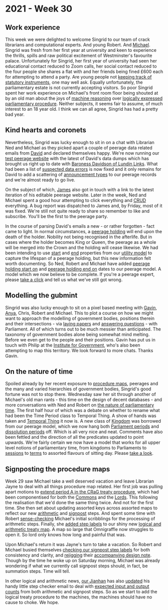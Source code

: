# 2021 - Week 30

## Work experience

This week we were delighted to welcome Singrid to our team of crack librarians and computational experts. And young Robert. And [Michael](https://twitter.com/fantasticlife). Singrid was fresh from her first year at university and keen to experience the thrills, spills and raw political excitement of Westminster's favourite palace. Unfortunately for Singrid, her first year of university had seen her educational contact reduced to Zoom calls, her social contact reduced to the four people she shares a flat with and her friends being fined £600 each for attempting to attend a party. Are young people not [keeping track of statutory instruments](https://statutoryinstruments.parliament.uk/), one may well ask. Equally unfortunately, the parliamentary estate is not currently accepting visitors. So poor Singrid spent her work experience on Michael's front room floor being shouted at by an old man about the joys of [machine reasoning](https://api.parliament.uk/procedures/meta/comments) over [logically expressed parliamentary procedure](https://ukparliament.github.io/ontologies/procedure/procedure-ontology.html). Neither subjects, it seems fair to assume, of much interest to an 18 year old. I think we can all agree, Singrid has had a pretty bad year.

## Kind hearts and coronets

Nevertheless, Singrid was lucky enough to sit in on a chat with Librarian Ned and Michael as they picked apart a couple of peerage data related emails from [David](https://twitter.com/clerkly) and declared themselves happy. We're now running our [test peerage website](https://api.parliament.uk/peerages) with the latest of David's data dumps which has brought us right up to date with [Baroness Davidson of Lundin Links](https://api.parliament.uk/peerages/peerages/2995). What had been a list of [suspected data errors](https://api.parliament.uk/peerages/meta/suspected-data-errors) is now fixed and it only remains for David to add a scattering of [announcement types](https://api.parliament.uk/peerages/announcement-types) to our peerage records and we're almost ready to go live.

On the subject of which, [James](https://twitter.com/jamesjefferies) also got in touch with a link to the latest iteration of his editable peerage website. Later in the week, Ned and Michael spent a good hour attempting to click everything and [CRUD](https://en.wikipedia.org/wiki/Create,_read,_update_and_delete) everything. A bug report was dispatched to James and, by Friday, most of it was fixed. We're still not quite ready to share so remember to like and subscribe. You'll be the first to the peerage party.

In the course of parsing David's emails a new - or rather forgotten - fact came to light. In normal circumstances, a [peerage holding](https://ukparliament.github.io/ontologies/peerage/peerage-ontology.html#d4e112) will end upon the death of the holder. Nobility not being recognised in the afterlife. But in cases where the holder becomes King or Queen, the peerage as a whole will be merged into the Crown and the holding will cease likewise. We had been intending to use [start](https://ukparliament.github.io/ontologies/utility/utility-ontology.html#d4e245) and [end](https://ukparliament.github.io/ontologies/utility/utility-ontology.html#d4e260) properties from our [utility model](https://ukparliament.github.io/ontologies/utility/utility-ontology.html) to capture the lifespan of a peerage holding, but this new information felt worth documenting. So Ned, Robert and Michael have added [peerage holding start on](https://ukparliament.github.io/ontologies/peerage/peerage-ontology.html#d4e629) and [peerage holding end on](https://ukparliament.github.io/ontologies/peerage/peerage-ontology.html#d4e644) dates to our peerage model. A model which we now believe to be complete. If you're a peerage expert, please [take a click](https://ukparliament.github.io/ontologies/peerage/peerage-ontology.html) and tell us what we've still got wrong.

## Modelling the gubmint

Singrid was also lucky enough to sit on a pixel based meeting with [Gavin](https://twitter.com/GavinFreeguard), [Anya](https://twitter.com/bitten_), Chris, Robert and Michael. This to plot a course on how we might want to approach the modelling of government bodies, positions therein and their intersections - via [laying papers](https://ukparliament.github.io/ontologies/laying/laying-ontology.html) and [answering questions](https://ukparliament.github.io/ontologies/question-and-answer/question-and-answer-ontology.html) - with Parliament. All of which turns out to be much messier than anticipated. The taxonomy of government bodies alone being somewhat mind melting. Before we even get to the people and their positions. Gavin has put us in touch with Philip at the [Institute for Government](https://www.instituteforgovernment.org.uk/), who's also been attempting to map this territory. We look forward to more chats. Thanks Gavin.

## On the nature of time

Spoiled already by her recent exposure to [procedure maps](https://ukparliament.github.io/ontologies/procedure/procedure-ontology.html#maps), peerages and the many and varied hierarchies of government bodies, Singrid's good fortune was not to stop there. Wednesday saw her sit through another of Michael's old man rants - this time on the design of decent databases - and more conversations with Ned and Robert on [the nature of parliamentary time](https://ukparliament.github.io/ontologies/time-period/time-period-ontology.html). The first half hour of which was a debate on whether to rename what had been the Time Period class to Temporal Thing. A show of hands was taken and [Temporal Thing](https://ukparliament.github.io/ontologies/time-period/time-period-ontology.html#d4e89) it now is. A new class of [Kingdom](https://ukparliament.github.io/ontologies/time-period/time-period-ontology.html#d4e100) was borrowed from our peerage model, which we now hang both [Parliament periods](https://ukparliament.github.io/ontologies/time-period/time-period-ontology.html#d4e153) and [dissolution periods](https://ukparliament.github.io/ontologies/time-period/time-period-ontology.html#d4e166) off. Which is all very nice and neat. Comments have also been fettled and the direction of all the predicates updated to point upwards. We're fairly certain we now have a model that works for all upper level notions of parliamentary time, from kingdoms to Parliaments to [sessions](https://ukparliament.github.io/ontologies/time-period/time-period-ontology.html#d4e205) to [terms](https://ukparliament.github.io/ontologies/time-period/time-period-ontology.html#d4e232) to assorted flavours of sitting day. Please [take a look](https://ukparliament.github.io/ontologies/time-period/time-period-ontology.html).

## Signposting the procedure maps

Week 29 saw Michael take a well deserved vacation and leave Librarian Jayne to deal with all things procedure map related. Her first job was pulling apart motions to [extend period A in the CRaG treaty procedure](https://www.legislation.gov.uk/ukpga/2010/25/section/21), which had been componentised for both the [Commons](https://trello.com/c/u5GENdvI/149-remove-all-routes-and-non-business-steps-from-commons-motion-extend-component-procedure-in-staging-data) and the [Lords](https://trello.com/c/1YxZGw7v/150-remove-all-routes-and-non-business-steps-from-lords-motion-extend-component-procedure-in-stagingt-data). This following the realisation that we'd done the same thing twice. And not for the first time. She then set about updating assorted keys across assorted maps to reflect our new [arithmetic](https://ukparliament.github.io/ontologies/procedure/flowcharts/meta/design-notes/with-step-types/#arithmetic-steps) and [signpost](https://ukparliament.github.io/ontologies/procedure/flowcharts/meta/design-notes/with-step-types/#signpost-steps) steps. And spent some time with Robert [sense-checking](https://trello.com/c/TxrEjqfp/139-check-design-notes-for-arithmetic-steps) Michael's initial scribblings for the processing of arithmetic steps. Finally, she [added step labels](https://trello.com/c/AC76wRfA/152-label-steps-in-treaty-procedure) to our shiny new [logical and arithmetic treaty map](https://ukparliament.github.io/ontologies/procedure/flowcharts/crag-treaties/logic-gates/crag-treaties.pdf). A map so large that Omnigraffle now struggles to open it. So lord only knows how long and painful that was.

Upon Michael's return it was Jayne's turn to take a vacation. So Robert and Michael busied themselves [checking our signpost step labels](https://trello.com/c/RZLX6noj/151-check-signpost-steps-language-for-consistency-clarity) for both consistency and clarity, and [rejigging](https://trello.com/c/JNDhTtmQ/147-check-design-notes-for-signpost-steps) their [accompanying design note](https://ukparliament.github.io/ontologies/procedure/flowcharts/meta/design-notes/with-step-types/#signpost-steps). Though by the time he woke up on Saturday morning, Michael was already wondering if what we currently call signpost steps should, in fact, be summation steps. Time will tell.

In other logical and arithmetic news, [our Jianhan](https://twitter.com/jianhanzhu) has also [updated](https://trello.com/c/vUXfiKup/7-update-step-checker-email-to-include-new-step-types) his handy little step checker email to deal with [expected input and output counts](https://ukparliament.github.io/ontologies/procedure/flowcharts/meta/design-notes/with-step-types/#validating-inputs-and-outputs-to-steps) from both arithmetic and signpost steps. So as we start to add the logical treaty procedure to the machines, the machines should have no cause to choke. We hope.